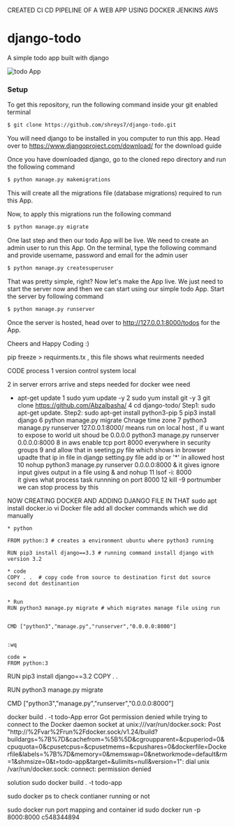 CREATED CI CD PIPELINE OF A WEB APP USING DOCKER JENKINS AWS

# django-todo
A simple todo app built with django

![todo App](https://raw.githubusercontent.com/shreys7/django-todo/develop/staticfiles/todoApp.png)
### Setup
To get this repository, run the following command inside your git enabled terminal
```bash
$ git clone https://github.com/shreys7/django-todo.git
```
You will need django to be installed in you computer to run this app. Head over to https://www.djangoproject.com/download/ for the download guide

Once you have downloaded django, go to the cloned repo directory and run the following command

```bash
$ python manage.py makemigrations
```

This will create all the migrations file (database migrations) required to run this App.

Now, to apply this migrations run the following command
```bash
$ python manage.py migrate
```

One last step and then our todo App will be live. We need to create an admin user to run this App. On the terminal, type the following command and provide username, password and email for the admin user
```bash
$ python manage.py createsuperuser
```

That was pretty simple, right? Now let's make the App live. We just need to start the server now and then we can start using our simple todo App. Start the server by following command

```bash
$ python manage.py runserver
```

Once the server is hosted, head over to http://127.0.0.1:8000/todos for the App.

Cheers and Happy Coding :)

pip freeze > requirments.tx , 
this  file shows what reuirments needed



CODE process 
1 version control system local 

2 in server errors arrive  and steps needed for docker wee need

* apt-get update
1 sudo yum update  -y
2 sudo yum install git -y
3 git clone https://github.com/Abzalbasha/
4 cd django-todo/
Step1: sudo apt-get update.
Step2: sudo apt-get install python3-pip
5 pip3 install django
6 python manage.py migrate
Chnage time zone
7 python3 manage.py runserver
127.0.0.1:8000/ means run on local host , if u want to expose to world  uit shoud be 0.0.0.0
python3 manage.py runserver 0.0.0.0:8000
8 in aws enable tcp port 8000 everywhere in security groups
9 and allow that in seeting.py file which shows in browser upadte that ip in file in djangp setting.py file add ip or '*' in allowed host
10 nohup python3 manage.py runserver 0.0.0.0:8000 & 
it gives ignore input gives output in a file using & and nohup 
11 lsof -i: 8000  
it gives what process task runnning on port 8000
12 kill -9 portnumber
we can stop process by this

NOW CREATING DOCKER AND ADDING DJANGO FILE IN THAT
    sudo apt install docker.io
    vi Docker file  add all docker commands which we did manually

    * python

    FROM python:3 # creates a environment ubuntu where python3 running

    RUN pip3 install django==3.3 # running command install django with version 3.2

    * code
    COPY . .  # copy code from source to destination first dot source second dot destinantion


    * Run 
    RUN python3 manage.py migrate # which migrates manage file using run 

    
    CMD ["python3","manage.py","runserver","0.0.0.0:8000"]


    :wq

    code = 
    FROM python:3
RUN pip3 install django==3.2
COPY . .

RUN python3 manage.py migrate

CMD ["python3","manage.py","runserver","0.0.0.0:8000"]



docker build . -t todo-App
error
 Got permission denied while trying to connect to the Docker daemon socket at unix:///var/run/docker.sock: Post "http://%2Fvar%2Frun%2Fdocker.sock/v1.24/build?buildargs=%7B%7D&cachefrom=%5B%5D&cgroupparent=&cpuperiod=0&cpuquota=0&cpusetcpus=&cpusetmems=&cpushares=0&dockerfile=Dockerfile&labels=%7B%7D&memory=0&memswap=0&networkmode=default&rm=1&shmsize=0&t=todo-app&target=&ulimits=null&version=1": dial unix /var/run/docker.sock: connect: permission denied

solution
sudo docker build . -t todo-app

sudo docker ps
 to check contianer running or not 

sudo docker run  port mapping and  container id 
sudo docker run -p 8000:8000 c548344894



























